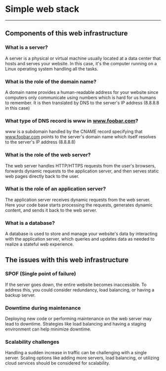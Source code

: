 # Simple web stack
---
## Components of this web infrastructure
### What is a server?
A server is a physical or virtual machine usually located at a data center that hosts and serves your website. In this case, it's the computer running on a Linux operating system handling all the tasks.
### What is the role of the domain name?
A domain name provides a human-readable address for your website since computers only communicate using numbers which is hard for us humans to remember.
It is then translated by DNS to the server's IP address (8.8.8.8 in this case)
### What type of DNS record is www in www.foobar.com?
www is a subdomain handled by the CNAME record specifying that www.foobar.com points to the server's domain name which itself resolves to the server's IP address (8.8.8.8)
### What is the role of the web server?
The web server handles HTTP/HTTPS requests from the user's browsers, forwards dynamic requests to the application server, and then serves static web pages directly back to the user.
### What is the role of an application server?
The application server receives dynamic requests from the web server. Here your code base starts processing the requests, generates dynamic content, and sends it back to the web server.
### What is a database?
A database is used to store and manage your website's data by interacting with the application server, which queries and updates data as needed to realize a stateful web experience.
## The issues with this web infrastructure
### SPOF (Single point of failure)
If the server goes down, the entire website becomes inaccessible. To address this, you could consider redundancy, load balancing, or having a backup server.
### Downtime during maintenance
Deploying new code or performing maintenance on the web server may lead to downtime. Strategies like load balancing and having a staging environment can help minimize downtime.
### Scalability challenges
Handling a sudden increase in traffic can be challenging with a single server. Scaling options like adding more servers, load balancing, or utilizing cloud services should be considered for scalability.
